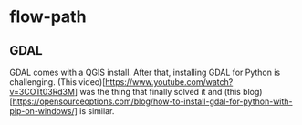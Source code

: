 # flow-path

## GDAL
GDAL comes with a QGIS install. After that, installing GDAL for Python is challenging. (This video)[https://www.youtube.com/watch?v=3COTt03Rd3M] was the thing that finally solved it and (this blog)[https://opensourceoptions.com/blog/how-to-install-gdal-for-python-with-pip-on-windows/] is similar.